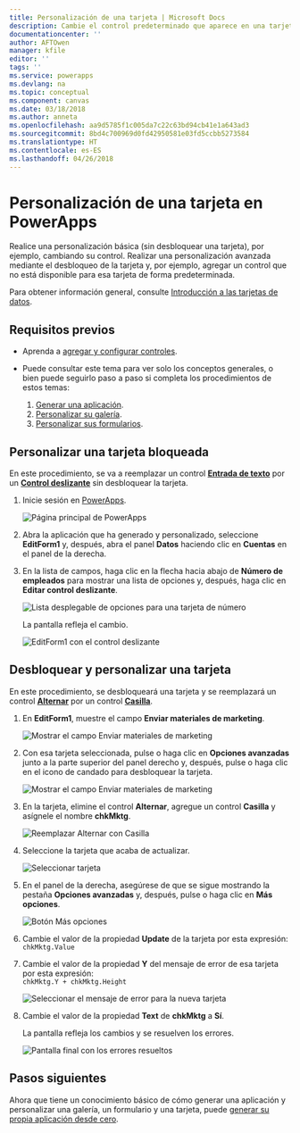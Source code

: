 ```yaml
---
title: Personalización de una tarjeta | Microsoft Docs
description: Cambie el control predeterminado que aparece en una tarjeta de un formulario de detalles o edición en PowerApps
documentationcenter: ''
author: AFTOwen
manager: kfile
editor: ''
tags: ''
ms.service: powerapps
ms.devlang: na
ms.topic: conceptual
ms.component: canvas
ms.date: 03/18/2018
ms.author: anneta
ms.openlocfilehash: aa9d5785f1c005da7c22c63bd94cb41e1a643ad3
ms.sourcegitcommit: 8bd4c700969d0fd42950581e03fd5ccbb5273584
ms.translationtype: HT
ms.contentlocale: es-ES
ms.lasthandoff: 04/26/2018
---
```

# <a name="customize-a-card-in-powerapps"></a>Personalización de una tarjeta en PowerApps
Realice una personalización básica (sin desbloquear una tarjeta), por ejemplo, cambiando su control. Realizar una personalización avanzada mediante el desbloqueo de la tarjeta y, por ejemplo, agregar un control que no está disponible para esa tarjeta de forma predeterminada.

Para obtener información general, consulte [Introducción a las tarjetas de datos](working-with-cards.md).

## <a name="prerequisites"></a>Requisitos previos

* Aprenda a [agregar y configurar controles](add-configure-controls.md).
* Puede consultar este tema para ver solo los conceptos generales, o bien puede seguirlo paso a paso si completa los procedimientos de estos temas:

  1. [Generar una aplicación](data-platform-create-app.md).
  2. [Personalizar su galería](customize-layout-sharepoint.md).
  3. [Personalizar sus formularios](customize-forms-sharepoint.md).

## <a name="customize-a-locked-card"></a>Personalizar una tarjeta bloqueada
En este procedimiento, se va a reemplazar un control **[Entrada de texto](controls/control-text-input.md)** por un **[Control deslizante](controls/control-slider.md)** sin desbloquear la tarjeta.

1. Inicie sesión en [PowerApps](http://web.powerapps.com).

    ![Página principal de PowerApps](./media/customize-card/sign-in.png)

1. Abra la aplicación que ha generado y personalizado, seleccione **EditForm1** y, después, abra el panel **Datos** haciendo clic en **Cuentas** en el panel de la derecha.

1. En la lista de campos, haga clic en la flecha hacia abajo de **Número de empleados** para mostrar una lista de opciones y, después, haga clic en **Editar control deslizante**.

    ![Lista desplegable de opciones para una tarjeta de número](./media/customize-card/card-selector.png)

    La pantalla refleja el cambio.

    ![EditForm1 con el control deslizante](./media/customize-card/add-slider.png)

## <a name="unlock-and-customize-a-card"></a>Desbloquear y personalizar una tarjeta
En este procedimiento, se desbloqueará una tarjeta y se reemplazará un control **[Alternar](controls/control-toggle.md)** por un control **[Casilla](controls/control-check-box.md)**.

1. En **EditForm1**, muestre el campo **Enviar materiales de marketing**.

    ![Mostrar el campo Enviar materiales de marketing](./media/customize-card/show-field.png)

2. Con esa tarjeta seleccionada, pulse o haga clic en **Opciones avanzadas** junto a la parte superior del panel derecho y, después, pulse o haga clic en el icono de candado para desbloquear la tarjeta.

    ![Mostrar el campo Enviar materiales de marketing](./media/customize-card/unlock-card.png)

1. En la tarjeta, elimine el control **Alternar**, agregue un control **Casilla** y asígnele el nombre **chkMktg**.

    ![Reemplazar Alternar con Casilla](./media/customize-card/add-checkbox.png)

1. Seleccione la tarjeta que acaba de actualizar.

    ![Seleccionar tarjeta](./media/customize-card/select-card.png)

1. En el panel de la derecha, asegúrese de que se sigue mostrando la pestaña **Opciones avanzadas** y, después, pulse o haga clic en **Más opciones**.

    ![Botón Más opciones](./media/customize-card/more-options.png)

1. Cambie el valor de la propiedad **Update** de la tarjeta por esta expresión:
<br>`chkMktg.Value`

1. Cambie el valor de la propiedad **Y** del mensaje de error de esa tarjeta por esta expresión:<br>
`chkMktg.Y + chkMktg.Height`

    ![Seleccionar el mensaje de error para la nueva tarjeta](./media/customize-card/select-error.png)

1. Cambie el valor de la propiedad **Text** de **chkMktg** a **Sí**.

    La pantalla refleja los cambios y se resuelven los errores.

    ![Pantalla final con los errores resueltos](./media/customize-card/final-screen.png)

## <a name="next-steps"></a>Pasos siguientes
Ahora que tiene un conocimiento básico de cómo generar una aplicación y personalizar una galería, un formulario y una tarjeta, puede [generar su propia aplicación desde cero](data-platform-create-app-scratch.md).
